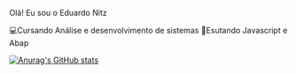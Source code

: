 Olá! Eu sou o Eduardo Nitz

💻Cursando Análise e desenvolvimento de sistemas
📒Esutando Javascript e Abap

[![Anurag's GitHub stats](https://github-readme-stats.vercel.app/api?username=DadoNitz)](https://github.com/anuraghazra/github-readme-stats&theme=dark)
